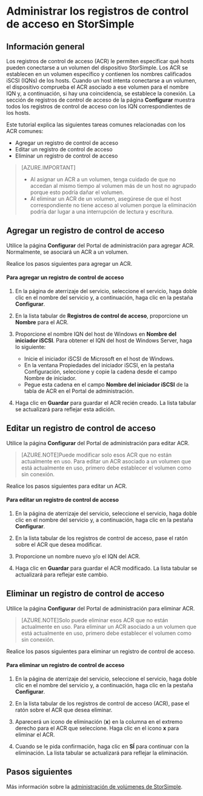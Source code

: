 <properties 
   pageTitle="Administrar los registros de control de acceso en StorSimple"
   description="Describe cómo utilizar los registros de control de acceso (ACR) para determinar qué hosts pueden conectarse a un volumen en el dispositivo StorSimple."
   services="storsimple"
   documentationCenter=""
   authors="alkohli"
   manager="carolz"
   editor="tysonn" />
<tags 
   ms.service="storsimple"
   ms.devlang="na"
   ms.topic="article"
   ms.tgt_pltfrm="na"
   ms.workload="na"
   ms.date="06/10/2015"
   ms.author="alkohli" />

# Administrar los registros de control de acceso en StorSimple

## Información general

Los registros de control de acceso (ACR) le permiten especificar qué hosts pueden conectarse a un volumen del dispositivo StorSimple. Los ACR se establecen en un volumen específico y contienen los nombres calificados iSCSI (IQNs) de los hosts. Cuando un host intenta conectarse a un volumen, el dispositivo comprueba el ACR asociado a ese volumen para el nombre IQN y, a continuación, si hay una coincidencia, se establece la conexión. La sección de registros de control de acceso de la página **Configurar** muestra todos los registros de control de acceso con los IQN correspondientes de los hosts.

Este tutorial explica las siguientes tareas comunes relacionadas con los ACR comunes:

- Agregar un registro de control de acceso 
- Editar un registro de control de acceso 
- Eliminar un registro de control de acceso 

> [AZURE.IMPORTANT]
> 
> - Al asignar un ACR a un volumen, tenga cuidado de que no accedan al mismo tiempo al volumen más de un host no agrupado porque esto podría dañar el volumen. 
> - Al eliminar un ACR de un volumen, asegúrese de que el host correspondiente no tiene acceso al volumen porque la eliminación podría dar lugar a una interrupción de lectura y escritura.

## Agregar un registro de control de acceso

Utilice la página **Configurar** del Portal de administración para agregar ACR. Normalmente, se asociará un ACR a un volumen.

Realice los pasos siguientes para agregar un ACR.

#### Para agregar un registro de control de acceso

1. En la página de aterrizaje del servicio, seleccione el servicio, haga doble clic en el nombre del servicio y, a continuación, haga clic en la pestaña **Configurar**.

2. En la lista tabular de **Registros de control de acceso**, proporcione un **Nombre** para el ACR.

3. Proporcione el nombre IQN del host de Windows en **Nombre del iniciador iSCSI**. Para obtener el IQN del host de Windows Server, haga lo siguiente:

   - Inicie el iniciador iSCSI de Microsoft en el host de Windows.
   - En la ventana Propiedades del iniciador iSCSI, en la pestaña Configuración, seleccione y copie la cadena desde el campo Nombre de iniciador.
   - Pegue esta cadena en el campo **Nombre del iniciador iSCSI** de la tabla de ACR en el Portal de administración.

4. Haga clic en **Guardar** para guardar el ACR recién creado. La lista tabular se actualizará para reflejar esta adición.

## Editar un registro de control de acceso

Utilice la página **Configurar** del Portal de administración para editar ACR.

> [AZURE.NOTE]Puede modificar solo esos ACR que no están actualmente en uso. Para editar un ACR asociado a un volumen que está actualmente en uso, primero debe establecer el volumen como sin conexión.

Realice los pasos siguientes para editar un ACR.

#### Para editar un registro de control de acceso

1. En la página de aterrizaje del servicio, seleccione el servicio, haga doble clic en el nombre del servicio y, a continuación, haga clic en la pestaña **Configurar**.

2. En la lista tabular de los registros de control de acceso, pase el ratón sobre el ACR que desea modificar.

3. Proporcione un nombre nuevo y/o el IQN del ACR.

4. Haga clic en **Guardar** para guardar el ACR modificado. La lista tabular se actualizará para reflejar este cambio.

## Eliminar un registro de control de acceso

Utilice la página **Configurar** del Portal de administración para eliminar ACR.

> [AZURE.NOTE]Solo puede eliminar esos ACR que no están actualmente en uso. Para eliminar un ACR asociado a un volumen que está actualmente en uso, primero debe establecer el volumen como sin conexión.

Realice los pasos siguientes para eliminar un registro de control de acceso.

#### Para eliminar un registro de control de acceso

1. En la página de aterrizaje del servicio, seleccione el servicio, haga doble clic en el nombre del servicio y, a continuación, haga clic en la pestaña **Configurar**.

2. En la lista tabular de los registros de control de acceso (ACR), pase el ratón sobre el ACR que desea eliminar.

3. Aparecerá un icono de eliminación (**x**) en la columna en el extremo derecho para el ACR que seleccione. Haga clic en el icono **x** para eliminar el ACR.

4. Cuando se le pida confirmación, haga clic en **SÍ** para continuar con la eliminación. La lista tabular se actualizará para reflejar la eliminación.

## Pasos siguientes

Más información sobre la [administración de volúmenes de StorSimple](storsimple-manage-volumes.md).

 

<!---HONumber=August15_HO6-->